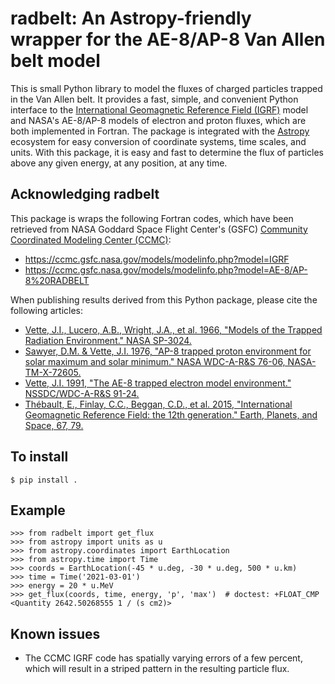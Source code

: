 # radbelt: An Astropy-friendly wrapper for the AE-8/AP-8 Van Allen belt model

This is small Python library to model the fluxes of charged particles trapped
in the Van Allen belt. It provides a fast, simple, and convenient Python
interface to the [International Geomagnetic Reference Field (IGRF)] model and
NASA's AE-8/AP-8 models of electron and proton fluxes, which are both
implemented in Fortran. The package is integrated with the [Astropy] ecosystem
for easy conversion of coordinate systems, time scales, and units. With this
package, it is easy and fast to determine the flux of particles above any given
energy, at any position, at any time.

## Acknowledging radbelt

This package is wraps the following Fortran codes, which have been retrieved
from NASA Goddard Space Flight Center's (GSFC) [Community Coordinated Modeling
Center (CCMC)]:

- https://ccmc.gsfc.nasa.gov/models/modelinfo.php?model=IGRF
- https://ccmc.gsfc.nasa.gov/models/modelinfo.php?model=AE-8/AP-8%20RADBELT

When publishing results derived from this Python package, please cite the
following articles:

- [Vette, J.I., Lucero, A.B., Wright, J.A., et al. 1966, "Models of the Trapped Radiation Environment." NASA SP-3024.](https://ui.adsabs.harvard.edu/abs/1966NASSP3024.....V)
- [Sawyer, D.M. & Vette, J.I. 1976, "AP-8 trapped proton environment for solar maximum and solar minimum." NASA WDC-A-R&S 76-06, NASA-TM-X-72605.](https://ui.adsabs.harvard.edu/abs/1976STIN...7718983S)
- [Vette, J.I. 1991, "The AE-8 trapped electron model environment." NSSDC/WDC-A-R&S 91-24.](https://ui.adsabs.harvard.edu/abs/1991STIN...9224228V)
- [Thébault, E., Finlay, C.C., Beggan, C.D., et al. 2015, "International Geomagnetic Reference Field: the 12th generation." Earth, Planets, and Space, 67, 79.](https://ui.adsabs.harvard.edu/abs/2015EP&S...67...79T)

## To install

    $ pip install .

## Example

```pycon
>>> from radbelt import get_flux
>>> from astropy import units as u
>>> from astropy.coordinates import EarthLocation
>>> from astropy.time import Time
>>> coords = EarthLocation(-45 * u.deg, -30 * u.deg, 500 * u.km)
>>> time = Time('2021-03-01')
>>> energy = 20 * u.MeV
>>> get_flux(coords, time, energy, 'p', 'max')  # doctest: +FLOAT_CMP
<Quantity 2642.50268555 1 / (s cm2)>
```

## Known issues

* The CCMC IGRF code has spatially varying errors of a few percent, which will
  result in a striped pattern in the resulting particle flux.

[International Geomagnetic Reference Field (IGRF)]: https://www.ngdc.noaa.gov/IAGA/vmod/igrf.html
[Astropy]: https://www.astropy.org
[Community Coordinated Modeling Center (CCMC)]: https://ccmc.gsfc.nasa.gov/
